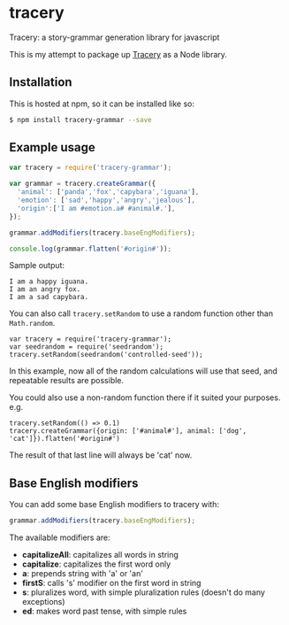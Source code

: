 # tracery
Tracery: a story-grammar generation library for javascript

This is my attempt to package up [Tracery](https://github.com/galaxykate/tracery/) as a Node library.

## Installation

This is hosted at npm, so it can be installed like so:

```bash
$ npm install tracery-grammar --save
```

## Example usage

```javascript
var tracery = require('tracery-grammar');

var grammar = tracery.createGrammar({
  'animal': ['panda','fox','capybara','iguana'],
  'emotion': ['sad','happy','angry','jealous'],
  'origin':['I am #emotion.a# #animal#.'],
});

grammar.addModifiers(tracery.baseEngModifiers); 

console.log(grammar.flatten('#origin#'));
```

Sample output:

```plaintext
I am a happy iguana.
I am an angry fox.
I am a sad capybara.
```

You can also call `tracery.setRandom` to use a random function other than `Math.random`.

    var tracery = require('tracery-grammar');
    var seedrandom = require('seedrandom');
    tracery.setRandom(seedrandom('controlled-seed'));

In this example, now all of the random calculations will use that seed, and repeatable results are possible.

You could also use a non-random function there if it suited your purposes. e.g.

    tracery.setRandom(() => 0.1)
    tracery.createGrammar({origin: ['#animal#'], animal: ['dog', 'cat']}).flatten('#origin#')

The result of that last line will always be 'cat' now.

## Base English modifiers

You can add some base English modifiers to tracery with:

```javascript
grammar.addModifiers(tracery.baseEngModifiers); 
```

The available modifiers are:

- **capitalizeAll**: capitalizes all words in string
- **capitalize**: capitalizes the first word only
- **a**: prepends string with 'a' or 'an'
- **firstS**: calls 's' modifier on the first word in string
- **s**: pluralizes word, with simple pluralization rules (doesn't do many exceptions)
- **ed**: makes word past tense, with simple rules
